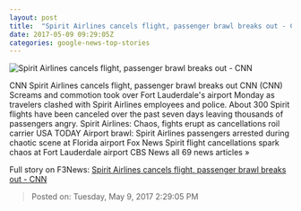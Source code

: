 ```yaml
---
layout: post
title:  "Spirit Airlines cancels flight, passenger brawl breaks out - CNN"
date: 2017-05-09 09:29:05Z
categories: google-news-top-stories
---
```


![Spirit Airlines cancels flight, passenger brawl breaks out - CNN](http://i2.cdn.cnn.com/cnnnext/dam/assets/160428220546-cnnmoney-spirit-airlines-super-tease.jpg)

CNN Spirit Airlines cancels flight, passenger brawl breaks out CNN (CNN) Screams and commotion took over Fort Lauderdale's airport Monday as travelers clashed with Spirit Airlines employees and police. About 300 Spirit flights have been canceled over the past seven days leaving thousands of passengers angry. Spirit Airlines: Chaos, fights erupt as cancellations roil carrier USA TODAY Airport brawl: Spirit Airlines passengers arrested during chaotic scene at Florida airport Fox News Spirit flight cancellations spark chaos at Fort Lauderdale airport CBS News all 69 news articles »


Full story on F3News: [Spirit Airlines cancels flight, passenger brawl breaks out - CNN](http://www.f3nws.com/n/KDFemB)

> Posted on: Tuesday, May 9, 2017 2:29:05 PM
